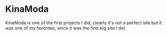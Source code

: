 # KinaModa

KinaModa is one of the first projects I did, clearly it's not a perfect site but it was one of my favorites, since it was the first big site I did.
